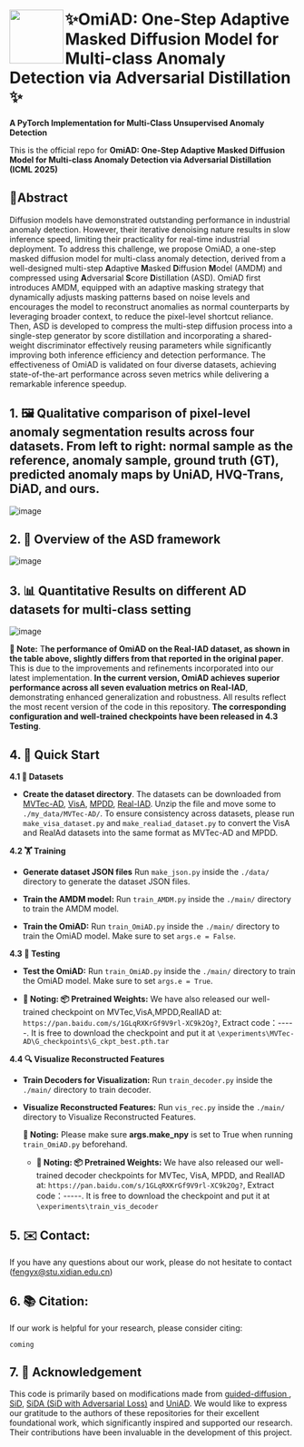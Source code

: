 # <img align="left" src="https://github.com/user-attachments/assets/71170914-2ae8-44cc-8254-9bad4754e18e" height="95"> ✨OmiAD: One-Step Adaptive Masked Diffusion Model for Multi-class Anomaly Detection via Adversarial Distillation ✨ 
**A PyTorch Implementation for Multi-Class Unsupervised Anomaly Detection**

This is the official repo for **OmiAD: One-Step Adaptive Masked Diffusion Model for Multi-class Anomaly Detection via Adversarial Distillation (ICML 2025)**

## 🧾Abstract
Diffusion models have demonstrated outstanding performance in industrial anomaly detection. However, their iterative denoising nature results in slow inference speed, limiting their practicality for real-time industrial deployment. To address this challenge, we propose OmiAD, a one-step masked diffusion model for multi-class anomaly detection, derived from a well-designed multi-step **A**daptive **M**asked **D**iffusion **M**odel (AMDM) and compressed using **A**dversarial **S**core **D**istillation (ASD). OmiAD first introduces AMDM, equipped with an adaptive masking strategy that dynamically adjusts masking patterns based on noise levels and encourages the model to reconstruct anomalies as normal counterparts by leveraging broader context, to reduce the pixel-level shortcut reliance. Then, ASD  is developed to compress the multi-step diffusion process into a single-step generator by score distillation and incorporating a shared-weight discriminator effectively reusing parameters while significantly improving both inference efficiency and detection performance. The effectiveness of OmiAD is validated on four diverse datasets, achieving state-of-the-art performance across seven metrics while delivering a remarkable inference speedup.

## 1. 🖼️ Qualitative comparison of pixel-level anomaly segmentation results across four datasets. From left to right: normal sample as the reference, anomaly sample, ground truth (GT), predicted anomaly maps by UniAD, HVQ-Trans, DiAD, and ours.
![image](https://github.com/user-attachments/assets/8f1593d2-2800-4ee4-a80d-2bb002e28459)

## 2. 🎨 Overview of the ASD framework
![image](https://github.com/user-attachments/assets/545ac28e-2dba-41e2-b184-4452313a92d5)

## 3. 📊 Quantitative Results on different AD datasets for multi-class setting
![image](https://github.com/user-attachments/assets/f0e3bf5f-598a-44c8-b816-17290a0437bf)

**🔔 Note:** T**he performance of OmiAD on the Real-IAD dataset, as shown in the table above, slightly differs from that reported in the original paper**. This is due to the improvements and refinements incorporated into our latest implementation. **In the current version, OmiAD achieves superior performance across all seven evaluation metrics on Real-IAD**, demonstrating enhanced generalization and robustness. All results reflect the most recent version of the code in this repository.
**The corresponding configuration and well-trained checkpoints have been released in 4.3 Testing**.


## 4. 🚀 Quick Start
**4.1 📁 Datasets**
- **Create the dataset directory**. The datasets can be downloaded from [MVTec-AD](https://www.mvtec.com/company/research/datasets/mvtec-ad/), [VisA](https://github.com/amazon-science/spot-diff), [MPDD](https://github.com/stepanje/MPDD), [Real-IAD](https://github.com/Tencent/AnomalyDetection_Real-IAD](https://realiad4ad.github.io/Real-IAD/)).  Unzip the file and move some to `./my_data/MVTec-AD/`. To ensure consistency across datasets, please run `make_visa_dataset.py` and `make_realiad_dataset.py` to convert the VisA and RealAd datasets into the same format as MVTec-AD and MPDD.

**4.2 🏋️ Training**
- **Generate dataset JSON files** Run `make_json.py` inside the `./data/` directory to generate the dataset JSON files.

- **Train the AMDM model:** Run `train_AMDM.py` inside the `./main/` directory to train the AMDM model.

- **Train the OmiAD:** Run `train_OmiAD.py` inside the `./main/` directory to train the OmiAD model. Make sure to set `args.e = False`.

**4.3 🧪 Testing**

- **Test the OmiAD:** Run `train_OmiAD.py` inside the `./main/` directory to train the OmiAD model. Make sure to set `args.e = True`.

- **🔔 Noting: 📦 Pretrained Weights:**
We have also released our well-trained checkpoint on MVTec,VisA,MPDD,RealIAD at: `https://pan.baidu.com/s/1GLqRXKrGf9V9rl-XC9k2Og?`, Extract code：-----. It is free to download the checkpoint and put it at `\experiments\MVTec-AD\G_checkpoints\G_ckpt_best.pth.tar`

**4.4 🔍 Visualize Reconstructed Features**
- **Train Decoders for Visualization:** Run `train_decoder.py` inside the `./main/` directory to train decoder. 

- **Visualize Reconstructed Features:** Run `vis_rec.py` inside the `./main/` directory to Visualize Reconstructed Features.

    **🔔 Noting:** Please make sure **args.make_npy** is set to True when running `train_OmiAD.py` beforehand.
  - **🔔 Noting: 📦 Pretrained Weights:**
   We have also released our well-trained decoder checkpoints for MVTec, VisA, MPDD, and RealIAD at: `https://pan.baidu.com/s/1GLqRXKrGf9V9rl-XC9k2Og?`, Extract code：-----. It is free to download the checkpoint and put it at `\experiments\train_vis_decoder`


## 5. ✉️ Contact:
If you have any questions about our work, please do not hesitate to contact (fengyx@stu.xidian.edu.cn)

## 6. 📚 Citation:
If our work is helpful for your research, please consider citing:
```
coming
```


## 7. 👏 Acknowledgement
This code is primarily based on modifications made from [guided-diffusion
](https://github.com/openai/guided-diffusion), [SiD](https://github.com/mingyuanzhou/SiD), [SiDA (SiD with Adversarial Loss)](https://arxiv.org/abs/2410.14919) and [UniAD](https://github.com/zhiyuanyou/UniAD). We would like to express our gratitude to the authors of these repositories for their excellent foundational work, which significantly inspired and supported our research. Their contributions have been invaluable in the development of this project.



